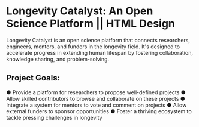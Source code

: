 # Longevity Catalyst: An Open Science Platform || HTML Design 

Longevity Catalyst is an open science platform that connects researchers, engineers, mentors,
and funders in the longevity field. It's designed to accelerate progress in extending human
lifespan by fostering collaboration, knowledge sharing, and problem-solving.

## Project Goals: 
● Provide a platform for researchers to propose well-defined projects
● Allow skilled contributors to browse and collaborate on these projects
● Integrate a system for mentors to vote and comment on projects
● Allow external funders to sponsor opportunities
● Foster a thriving ecosystem to tackle pressing challenges in longevity
